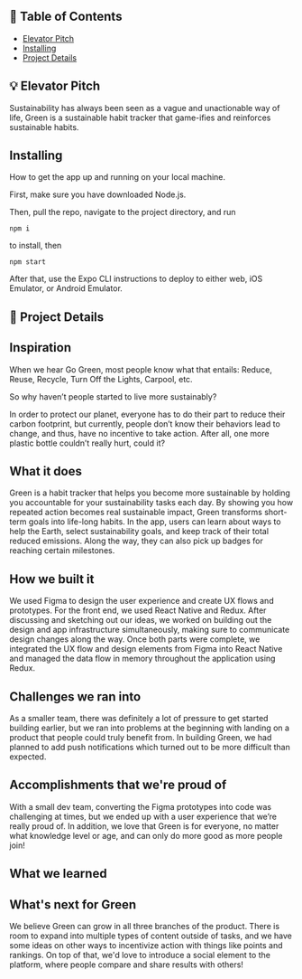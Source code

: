 ## 📝 Table of Contents
- [Elevator Pitch](#problem_statement)
- [Installing](#getting_started)
- [Project Details](#idea)


## 💡 Elevator Pitch <a name = "problem_statement"></a>
Sustainability has always been seen as a vague and unactionable way of life, Green is a sustainable habit tracker that game-ifies and reinforces sustainable habits.

## Installing <a name="getting_started"></a>

How to get the app up and running on your local machine.

First, make sure you have downloaded Node.js.

Then, pull the repo, navigate to the project directory, and run
```
npm i
```

to install, then

```
npm start
```
After that, use the Expo CLI instructions to deploy to either web, iOS Emulator, or Android Emulator.

## 📝 Project Details <a name = "idea"></a>

## Inspiration
When we hear Go Green, most people know what that entails: Reduce, Reuse, Recycle, Turn Off the Lights, Carpool, etc.

So why haven’t people started to live more sustainably? 

In order to protect our planet, everyone has to do their part to reduce their carbon footprint, but currently, people don’t know their behaviors lead to change, and thus, have no incentive to take action. After all, one more plastic bottle couldn’t really hurt, could it?

## What it does
Green is a habit tracker that helps you become more sustainable by holding you accountable for your sustainability tasks each day. By showing you how repeated action becomes real sustainable impact, Green transforms short-term goals into life-long habits. In the app, users can learn about ways to help the Earth, select sustainability goals, and keep track of their total reduced emissions. Along the way, they can also pick up badges for reaching certain milestones.

## How we built it
We used Figma to design the user experience and create UX flows and prototypes. For the front end, we used React Native and Redux. After discussing and sketching out our ideas, we worked on building out the design and app infrastructure simultaneously, making sure to communicate design changes along the way. Once both parts were complete, we integrated the UX flow and design elements from Figma into React Native and managed the data flow in memory throughout the application using Redux.

## Challenges we ran into
As a smaller team, there was definitely a lot of pressure to get started building earlier, but we ran into problems at the beginning with landing on a product that people could truly benefit from. In building Green, we had planned to add push notifications which turned out to be more difficult than expected. 

## Accomplishments that we're proud of
With a small dev team, converting the Figma prototypes into code was challenging at times, but we ended up with a user experience that we’re really proud of. In addition, we love that Green is for everyone, no matter what knowledge level or age, and can only do more good as more people join!

## What we learned

## What's next for Green
We believe Green can grow in all three branches of the product. There is room to expand into multiple types of content outside of tasks, and we have some ideas on other ways to incentivize action with things like points and rankings. On top of that, we'd love to introduce a social element to the platform, where people compare and share results with others!
